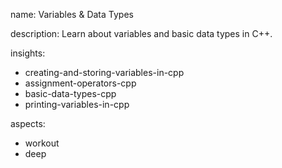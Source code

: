 name: Variables & Data Types

description: Learn about variables and basic data types in C++.

insights:
  - creating-and-storing-variables-in-cpp
  - assignment-operators-cpp
  - basic-data-types-cpp
  - printing-variables-in-cpp

aspects:
  - workout
  - deep